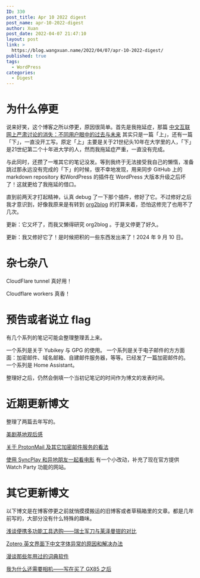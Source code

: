 ```yaml
---
ID: 330
post_title: Apr 10 2022 digest
post_name: apr-10-2022-digest
author: Xuan
post_date: 2022-04-07 21:47:10
layout: post
link: >
  https://blog.wangxuan.name/2022/04/07/apr-10-2022-digest/
published: true
tags:
  - WordPress
categories:
  - Digest
---
```

# 为什么停更

说来好笑，这个博客之所以停更，原因很简单。首先是我拖延症，那篇 [中文互联网上严肃讨论的消失：不同用户眼中的过去与未来](https://blog.wangxuan.name/2020/05/14/interview-on-extinct-chinese-online-discussion/) 其实只是一篇「上」，还有一篇「下」，一直没开工写。原定「上」主要是关于21世纪头10年在大学里的人，「下」是21世纪第二个十年进大学的人，然而我拖延症严重，一直没有完成。

与此同时，还攒了一堆其它的笔记没发。等到我终于无法接受我自己的懒惰，准备跳过那永远没有完成的「下」的时候，很不幸地发现，用来同步 GitHub 上的 markdown repository 和WordPress 的插件在 WordPress 大版本升级之后坏了！这就更给了我拖延的借口。

直到前两天才打起精神，认真 debug 了一下那个插件，修好了它。不过修好之后我才意识到，好像我原来是有转到 [org2blog](https://github.com/org2blog/org2blog) 的打算来着，恐怕这修完了也用不了几次。

更新：它又坏了，而我又懒得研究 org2blog 。于是又停更了好久。

更新：我又修好它了！是时候把积的一些东西发出来了！2024 年 9 月 10 日。

# 杂七杂八

CloudFlare tunnel 真好用！

Cloudflare workers 真香！

# 预告或者说立 flag

有几个系列的笔记可能会整理整理丢上来。

一个系列是关于 Yubikey 与 GPG 的使用。
一个系列是关于电子邮件的方方面面：加密邮件、域名邮箱、自建邮件服务器，等等。已经发了一篇加密邮件的。
一个系列是 Home Assistant。

整理好之后，仍然会倒填一个当初记笔记的时间作为博文的发表时间。

# 近期更新博文

整理了两篇去年写的。

[美剧基地观后感](https://blog.wangxuan.name/2021/10/23/my-opinion-on-foundation-series/)

[关于 ProtonMail 及其它加密邮件服务的看法](https://blog.wangxuan.name/2021/10/03/protonmail-encryptied-email-review/)

[使用 SyncPlay 和异地朋友一起看电影](https://blog.wangxuan.name/2020/03/30/watch-movie-remotely-with-syncplay/) 有一个小改动，补充了现在官方提供 Watch Party 功能的网站。

# 其它更新博文

以下博文是在博客停更之前就悄摸摸搬运的旧博客或者草稿箱里的文章。都是几年前写的，大部分没有什么特殊的趣味。

[浅谈便携多功能工具选购——瑞士军刀与莱泽曼钳的对比](https://blog.wangxuan.name/2016/01/15/choose-swiss-army-knife-multi-purposes-tool/)

[Zotero 英文界面下中文字体异常的原因和解决办法](https://blog.wangxuan.name/2016/03/07/solution-zotero-chinese-font-display-in-english/)

[漫谈那些年用过的词典软件](https://blog.wangxuan.name/2016/01/23/dictionary-software-i-used/)

[我为什么还需要相机——写在买了 GX85 之后](https://blog.wangxuan.name/2018/12/14/why-do-i-need-new-camera/)
